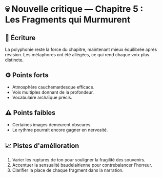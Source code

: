 # 💀 Nouvelle critique — Chapitre 5 : Les Fragments qui Murmurent

## 🧠 Écriture
La polyphonie reste la force du chapitre, maintenant mieux équilibrée après révision. Les métaphores ont été allégées, ce qui rend chaque voix plus distincte.

## ⚙️ Points forts
- Atmosphère cauchemardesque efficace.
- Voix multiples donnant de la profondeur.
- Vocabulaire archaïque précis.

## ⚠️ Points faibles
- Certaines images demeurent obscures.
- Le rythme pourrait encore gagner en nervosité.

## 📈 Pistes d'amélioration
1. Varier les ruptures de ton pour souligner la fragilité des souvenirs.
2. Accentuer la sensualité baudelairienne pour contrebalancer l'horreur.
3. Clarifier la place de chaque fragment dans la narration.
